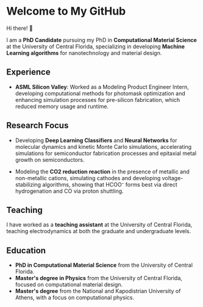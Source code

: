 # Welcome to My GitHub

Hi there! 👋

I am a **PhD Candidate** pursuing my PhD in **Computational Material Science** at the University of Central Florida, specializing in developing **Machine Learning algorithms** for nanotechnology and material design.

## Experience

- **ASML Silicon Valley**: Worked as a Modeling Product Engineer Intern, developing computational methods for photomask optimization and enhancing simulation processes for pre-silicon fabrication, which reduced memory usage and runtime.

## Research Focus

- Developing **Deep Learning Classifiers** and **Neural Networks** for molecular dynamics and kinetic Monte Carlo simulations, accelerating simulations for semiconductor fabrication processes and epitaxial metal growth on semiconductors.

- Modeling the **CO2 reduction reaction** in the presence of metallic and non-metallic cations, simulating cathodes and developing voltage-stabilizing algorithms, showing that HCOO⁻ forms best via direct hydrogenation and CO via proton shuttling.

## Teaching

I have worked as a **teaching assistant** at the University of Central Florida, teaching electrodynamics at both the graduate and undergraduate levels.

## Education

- **PhD in Computational Material Science** from the University of Central Florida.
- **Master's degree in Physics** from the University of Central Florida, focused on computational material design.
- **Master's degree** from the National and Kapodistrian University of Athens, with a focus on computational physics.

